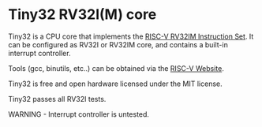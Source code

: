 # Tiny32 RV32I(M) core

Tiny32 is a CPU core that implements the [RISC-V RV32IM Instruction Set](http://riscv.org/).
It can be configured as RV32I or RV32IM core, and contains a built-in interrupt controller.

Tools (gcc, binutils, etc..) can be obtained via the [RISC-V Website](https://riscv.org/risc-v-landscape/).

Tiny32 is free and open hardware licensed under the MIT license.

Tiny32 passes all RV32I tests.

WARNING - Interrupt controller is untested.
